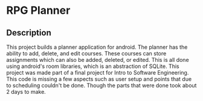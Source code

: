 # RPG Planner

## Description
This project builds a planner application for android. The planner has the ability to add, delete, and edit courses. These courses can store assignments which can also be added, deleted, or edited. This is all done using android's room libraries, which is an abstraction of SQLite. This project was made part of a final project for Intro to Software Engineering. This code is missing a few aspects such as user setup and points that due to scheduling couldn't be done. Though the parts that were done took about 2 days to make.
